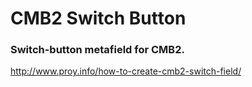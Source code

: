 # CMB2 Switch Button
### Switch-button metafield for CMB2. 

http://www.proy.info/how-to-create-cmb2-switch-field/
